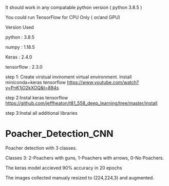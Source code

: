 It should work in any compatable python version ( python 3.8.5 )

You could run TensorFlow for CPU Only ( or/and GPU)

Version Used

python : 3.8.5

numpy : 1.18.5

Keras : 2.4.0

tensorflow : 2.3.0

step 1: Create virstual inviroment virtual environment. Install miniconda+keras tensorflow https://www.youtube.com/watch?v=PnK1jO2kXOQ&t=884s

step 2:Instal keras tensorflow https://github.com/jeffheaton/t81_558_deep_learning/tree/master/install

step 3:Instal all additional libraries



# Poacher_Detection_CNN
Poacher detection with 3 classes.

Classes 3: 2-Poachers with guns, 1-Poachers with arrows, 0-No Poachers.

The keras model accieved 90% accuracy in 20 epochs

The images collected manualy resized to (224,224,3) and augmented.
